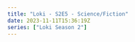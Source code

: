 ```yaml
---
title: "Loki - S2E5 - Science/Fiction"
date: 2023-11-11T15:36:19Z
series: ["Loki Season 2"]
---
```



<mux-player stream-type="on-demand"
  src="https://kp3d-my.sharepoint.com/personal/ryoo_kp3d_onmicrosoft_com/_layouts/15/download.aspx?share=EWi5cITMrpZAjfBsGNov2WUBPxYpcEwcgQlr1U6DEnd38w" prefer-playback="mse" controls>
  </mux-player>
  
  
  <script src="https://cdn.jsdelivr.net/npm/@mux/mux-player"></script>
  
 <script type="application/ld+json">
 {
  "@context": "https://schema.org/",
  "@type": "VideoObject",
  "name": "Loki - S2E5 - Science/Fiction",
  "contentUrl": "https://stream.mux.com/lqAgeUlx00vYb73oGmBXlrEyJcJ02wwax2LjCYoVWm300w.m3u8",
  "thumbnailUrl": "https://www.themoviedb.org/t/p/original/bGn7dGysvut3RzbwcTupisAYElN.jpg?width=314&fit_mode=preserve&time=25",
  "uploadDate": "2023-11-11T15:36:19Z",
}

</script>

